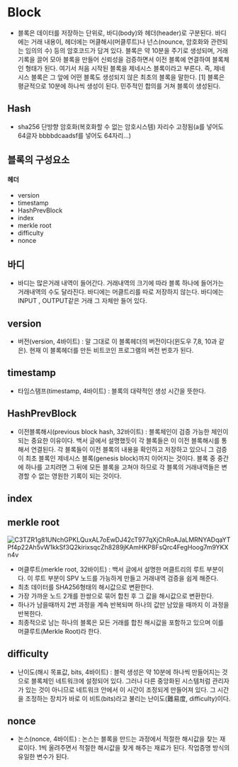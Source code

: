 # Block
- 블록은 데이터를 저장하는 단위로, 바디(body)와 헤더(header)로 구분된다. 바디에는 거래 내용이, 헤더에는 머클해시(머클루트)나 넌스(nounce, 암호화와 관련되는 임의의 수) 등의 암호코드가 담겨 있다. 블록은 약 10분을 주기로 생성되며, 거래 기록을 끌어 모아 블록을 만들어 신뢰성을 검증하면서 이전 블록에 연결하여 블록체인 형태가 된다. 여기서 처음 시작된 블록을 제네시스 블록이라고 부른다. 즉, 제네시스 블록은 그 앞에 어떤 블록도 생성되지 않은 최초의 블록을 말한다. [1] 블록은 평균적으로 10분에 하나씩 생성이 된다. 민주적인 합의를 거쳐 블록이 생성된다.

## Hash
- sha256
단방향 암호화(복호화할 수 없는 암호시스템)
자리수 고정됨(a를 넣어도 64글자 bbbbdcaadsf를 넣어도 64자리...)


## 블록의 구성요소

#### 헤더
- version
- timestamp
- HashPrevBlock
- index
- merkle root
- difficulty
- nonce
## 바디
- 바디는 많은거래 내역이 들어간다. 거래내역의 크기에 따라 블록 하나에 들어가는 거래내역의 수도 달라진다. 바디에는 머클트리를 따로 저장하지 않는다. 바디에는 INPUT , OUTPUT같은 거래 그 자체만 들어 있다.
## version
- 버전(version, 4바이트) : 말 그대로 이 블록헤더의 버전이다(윈도우 7,8, 10과 같은). 현재 이 블록헤더를 만든 비트코인 프로그램의 버전 번호가 된다.
## timestamp
- 타임스탬프(timestamp, 4바이트) : 블록의 대략적인 생성 시간을 뜻한다.
## HashPrevBlock
- 이전블록해시(previous block hash, 32바이트) : 블록체인이 검증 가능한 체인이 되는 중요한 이유이다. 백서 글에서 설명했듯이 각 블록들은 이 이전 블록해시를 통해서 연결된다. 각 블록들이 이전 블록의 내용을 확인하고 저장하고 있으니 그 검증이 최초 블록인 제네시스 블록(genesis block)까지 이어지는 것이다. 블록 중 중간에 하나를 고치려면 그 뒤에 모든 블록을 고쳐야 하므로 각 블록의 거래내역들은 변경할 수 없는 영원한 기록이 되는 것이다.
## index
## merkle root
![C3TZR1g81UNchGPKLQuxAL7oEwDJ42cT977qXjChRoAJaLMRNYADqaYTPf4p22Ah5vW1kkSf3Q2kirixsqcZh8289jKAmHKP8FsQrc4FegHoog7m9YKXn4v](https://user-images.githubusercontent.com/88940298/148062279-dc622bc9-d0c6-45c5-a71a-b86086a0a899.png)

- 머클루트(merkle root, 32바이트) : 백서 글에서 설명한 머클트리의 루트 부분이다. 이 루트 부분이 SPV 노드를 가능하게 만들고 거래내역 검증을 쉽게 해준다.
- 최초 데이터를 SHA256형태의 해시값으로 변환한다.
- 가장 가까운 노드 2개를 한쌍으로 묶어 합친 후 그 값을 해시값으로 변환한다.
- 하나가 남을때까지 2번 과정을 계속 반복되며 하나의 값만 남았을 때까지 이 과정을 반복한다.
- 최종적으로 남는 하나의 블록은 모든 거래를 합친 해시값을 포함하고 있으며 이를 머클루트(Merkle Root)라 한다.
## difficulty
- 난이도(해시 목표값, bits, 4바이트) : 블럭 생성은 약 10분에 하나씩 만들어지는 것으로 블록체인 네트워크에 설정되어 있다. 그러나 다른 중앙화된 시스템처럼 관리자가 있는 것이 아니므로 네트워크 안에서 이 시간이 조정되게 만들어져 있다. 그 시간을 조정하는 장치가 바로 이 비트(bits)라고 불리는 난이도(難易度, difficulty)이다.
## nonce
- 논스(nonce, 4바이트) : 논스는 블록을 만드는 과정에서 적절한 해시값을 찾는 재료이다. 1씩 올려주면서 적절한 해시값을 찾게 해주는 재료가 된다. 작업증명 방식의 유일한 변수가 된다.
